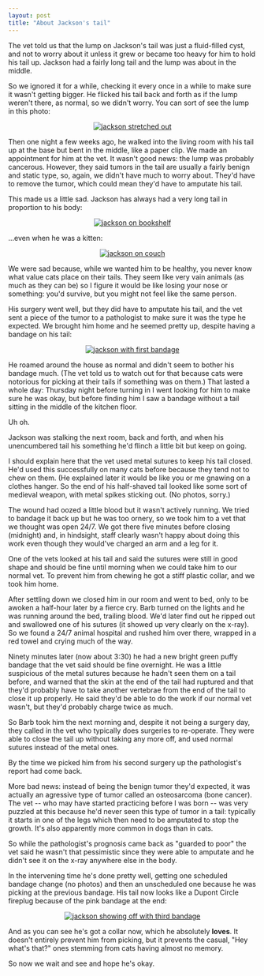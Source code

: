 ```yaml
---
layout: post
title: "About Jackson's tail"
---
```




<p>The vet told us that the lump on Jackson's tail was just a
fluid-filled cyst, and not to worry about it unless it grew or became
too heavy for him to hold his tail up. Jackson had a fairly long tail
and the lump was about in the middle.</p>

<p>So we ignored it for a while, checking it every once in a while to
make sure it wasn't getting bigger. He flicked his tail back and forth
as if the lump weren't there, as normal, so we didn't worry. You can
sort of see the lump in this photo:</p>

<p align="center">
<a href="http://www.flickr.com/photos/cwinters/46169028/"><img src="http://www.cwinters.com/images/blog/jackson_stretched_out_t.jpg" border="0" alt="jackson stretched out" /></a>
</p>

<p>Then one night a few weeks ago, he walked into the living room with his tail up at the base but
bent in the middle, like a paper clip. We made an appointment for him
at the vet. It wasn't good news: the lump was probably
cancerous. However, they said tumors in the tail are usually a fairly benign and
static type, so, again, we didn't have much to worry about. They'd
have to remove the tumor, which could mean they'd have to
amputate his tail.</p>

<p>This made us a little sad. Jackson has always had a very long tail
in proportion to his body:</p>

<p align="center">
<a href="http://www.flickr.com/photos/cwinters/23036560/"><img src="http://www.cwinters.com/images/blog/jackson_on_bookshelf_t.jpg" border="0" alt="jackson on bookshelf" /></a>
</p>

<p>...even when he was a kitten:</p>

<p align="center">
<a href="http://www.flickr.com/photos/cwinters/23036794/"><img src="http://www.cwinters.com/images/blog/jackson_on_couch_t.jpg" border="0" alt="jackson on couch" /></a>
</p>

<p>We were sad because, while we wanted him to be healthy, you never
know what value cats place on their tails. They seem like very
vain animals (as much as they can be) so I figure it would be like
losing your nose or something: you'd survive, but you might not feel
like the same person.</p>

<p>His surgery went well, but they did have to amputate his tail, and
the vet sent a piece of the tumor to a pathologist to make sure it was
the type he expected. We brought him home and he seemed pretty up, despite
having a bandage on his tail:</p>

<p align="center">
<a href="http://www.flickr.com/photos/cwinters/88594075/"><img src="http://www.cwinters.com/images/blog/jackson_with_first_bandage_t.jpg" border="0" alt="jackson with first bandage" /></a>
</p>

<p>He roamed around the house as normal and didn't seem to bother his
bandage much. (The vet told us to watch out for that because cats were
notorious for picking at their tails if something was on them.) That
lasted a whole day: Thursday night before turning in I went looking
for him to make sure he was okay, but before finding him I saw a
bandage without a tail sitting in the middle of the kitchen floor.</p>

<p>Uh oh.</p>

<p>Jackson was stalking the next room, back and forth, and when his
unencumbered tail his something he'd flinch a little bit but keep on going.</p>

<p>I should explain here that the vet used metal sutures to keep his
tail closed. He'd used this successfully on many cats before because
they tend not to chew on them. (He explained later it would be like
you or me gnawing on a clothes hanger. So the end of his half-shaved tail looked like some sort of
medieval weapon, with metal spikes sticking out. (No photos, sorry.)</p>

<p>The wound had oozed a little
blood but it wasn't actively running. We tried to bandage it back up
but he was too ornery, so we took him to a vet that we thought was
open 24/7. We got there five minutes before closing (midnight) and, in
hindsight, staff clearly wasn't happy about doing this work even
though they would've charged an arm and a leg for it.</p>

<p>One of the vets looked at his tail and said the sutures were still in good shape and should be
fine until morning when we could take him to our normal vet. To
prevent him from chewing he got a stiff plastic collar, and we took
him home.</p>

<p>After settling down we closed him in our room and went to bed, only
to be awoken a half-hour later by a fierce cry. Barb turned on the
lights and he was running around the bed, trailing blood. We'd later
find out he ripped out and swallowed one of his sutures (it showed up
very clearly on the x-ray). So we found a 24/7 animal hospital and
rushed him over there, wrapped in a red towel and crying much of the
way.</p>

<p>Ninety minutes later (now about 3:30) he had a new bright green puffy bandage
that the vet said should be fine overnight. He was a little suspicious
of the metal sutures because he hadn't seen them on a tail before, and
warned that the skin at the end of the tail had ruptured and that
they'd probably have to take another vertebrae from the end of the
tail to close it up properly. He said they'd be able to do the work if our normal vet wasn't, but they'd probably charge twice as much.</p>

<p>So Barb took him the next morning and, despite it not being a surgery day, they called in the vet who
typically does surgeries to re-operate. They were able to close the
tail up without taking any more off, and used normal sutures instead
of the metal ones.</p>

<p>By the time we picked him from his second surgery up the pathologist's report had come
back.</p>

<p>More bad news: instead of being the benign tumor they'd
expected, it was actually an agressive type of tumor called an
osteosarcoma (bone cancer). The vet -- who may have started practicing before I was born -- was very puzzled at this because
he'd never seen this type of tumor in a tail: typically it starts in
one of the legs which then need to be amputated to stop the
growth. It's also apparently more common in dogs than in cats.</p>

<p>So while the pathologist's prognosis came back as "guarded to poor"
the vet said he wasn't that pessimistic since they were able to
amputate and he didn't see it on the x-ray anywhere else in the
body.</p>

<p>In the intervening time he's done pretty well, getting one
scheduled bandage change (no photos) and then an unscheduled one
because he was picking at the previous bandage. His tail now looks
like a Dupont Circle fireplug because of the pink bandage at the
end:</p>

<p align="center">
<a href="http://www.flickr.com/photos/cwinters/95830534/"><img src="http://www.cwinters.com/images/blog/jackson_showing_off_t.jpg" border="0" alt="jackson showing off with third bandage" /></a>
</p>

<p>And as you can see he's got a collar now, which he absolutely
<b>loves</b>. It doesn't entirely prevent him from picking, but it
prevents the casual, "Hey what's that?" ones stemming from cats having almost no memory.</p>

<p>So now we wait and see and hope he's okay.</p>




